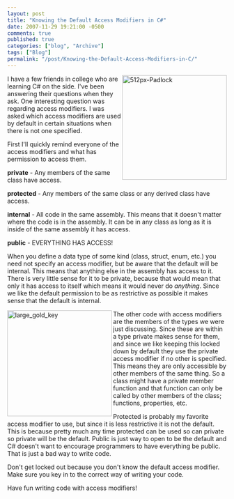 ```yaml
---
layout: post
title: "Knowing the Default Access Modifiers in C#"
date: 2007-11-29 19:21:00 -0500
comments: true
published: true
categories: ["blog", "Archive"]
tags: ["Blog"]
permalink: "/post/Knowing-the-Default-Access-Modifiers-in-C/"
---
```

<!-- more -->



<p><a title="512px-Padlock" href="http://www.flickr.com/photos/67369333@N00/2073859235/"><img src="http://static.flickr.com/2261/2073859235_f55f9f639e.jpg" border="0" alt="512px-Padlock" width="240" height="240" align="right" /></a>I have a few friends in college who are learning C# on the side. I've been answering their questions when they ask. One interesting question was regarding access modifiers. I was asked which access modifiers are used by default in certain situations when there is not one specified.</p>
<p>First I'll quickly remind everyone of the access modifiers and what has permission to access them.</p>
<p><strong>private</strong> - Any members of the same class have access.</p>
<p><strong>protected</strong> - Any members of the same class or any derived class have access.</p>
<p><strong>internal</strong> - All code in the same assembly. This means that it doesn't matter where the code is in the assembly. It can be in any class as long as it is inside of the same assembly it has access.</p>
<p><strong>public</strong> - EVERYTHING HAS ACCESS!</p>
<p>When you define a data type of some kind (class, struct, enum, etc.) you need not specify an access modifier, but be aware that the default will be internal. This means that anything else in the assembly has access to it. There is very little sense for it to be private, because that would mean that only it has access to itself which means it would never do <em>anything</em>. Since we like the default permission to be as restrictive as possible it makes sense that the default is internal.</p>
<p><img src="http://static.flickr.com/2135/2074651220_b0da9298bc.jpg" border="0" alt="large_gold_key" width="240" height="243" align="left" />The other code with access modifiers are the members of the types we were just discussing. Since these are within a type private makes sense for them, and since we like keeping this locked down by default they use the private access modifier if no other is specified. This means they are only accessible by other members of the same thing. So a class might have a private member function and that function can only be called by other members of the class; functions, properties, etc.</p>
<p>Protected is probably my favorite access modifier to use, but since it is less restrictive it is not the default. This is because pretty much any time protected can be used so can private so private will be the default. Public is just way to open to be the default and C# doesn't want to encourage programmers to have everything be public. That is just a bad way to write code.</p>
<p>Don't get locked out because you don't know the default access modifier. Make sure you key in to the correct way of writing your code.</p>
<p>Have fun writing code with access modifiers!</p>
